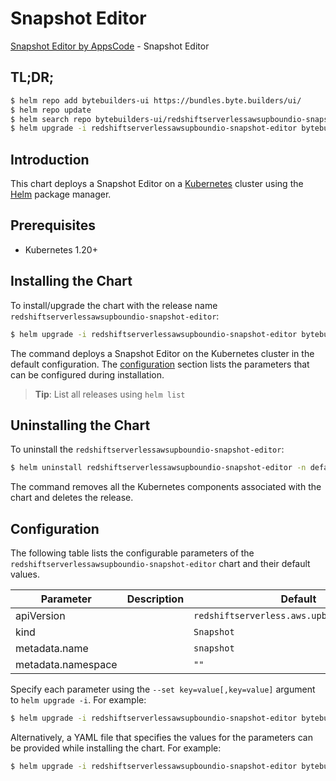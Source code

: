 # Snapshot Editor

[Snapshot Editor by AppsCode](https://byte.builders) - Snapshot Editor

## TL;DR;

```bash
$ helm repo add bytebuilders-ui https://bundles.byte.builders/ui/
$ helm repo update
$ helm search repo bytebuilders-ui/redshiftserverlessawsupboundio-snapshot-editor --version=v0.4.18
$ helm upgrade -i redshiftserverlessawsupboundio-snapshot-editor bytebuilders-ui/redshiftserverlessawsupboundio-snapshot-editor -n default --create-namespace --version=v0.4.18
```

## Introduction

This chart deploys a Snapshot Editor on a [Kubernetes](http://kubernetes.io) cluster using the [Helm](https://helm.sh) package manager.

## Prerequisites

- Kubernetes 1.20+

## Installing the Chart

To install/upgrade the chart with the release name `redshiftserverlessawsupboundio-snapshot-editor`:

```bash
$ helm upgrade -i redshiftserverlessawsupboundio-snapshot-editor bytebuilders-ui/redshiftserverlessawsupboundio-snapshot-editor -n default --create-namespace --version=v0.4.18
```

The command deploys a Snapshot Editor on the Kubernetes cluster in the default configuration. The [configuration](#configuration) section lists the parameters that can be configured during installation.

> **Tip**: List all releases using `helm list`

## Uninstalling the Chart

To uninstall the `redshiftserverlessawsupboundio-snapshot-editor`:

```bash
$ helm uninstall redshiftserverlessawsupboundio-snapshot-editor -n default
```

The command removes all the Kubernetes components associated with the chart and deletes the release.

## Configuration

The following table lists the configurable parameters of the `redshiftserverlessawsupboundio-snapshot-editor` chart and their default values.

|     Parameter      | Description |                        Default                         |
|--------------------|-------------|--------------------------------------------------------|
| apiVersion         |             | <code>redshiftserverless.aws.upbound.io/v1beta1</code> |
| kind               |             | <code>Snapshot</code>                                  |
| metadata.name      |             | <code>snapshot</code>                                  |
| metadata.namespace |             | <code>""</code>                                        |


Specify each parameter using the `--set key=value[,key=value]` argument to `helm upgrade -i`. For example:

```bash
$ helm upgrade -i redshiftserverlessawsupboundio-snapshot-editor bytebuilders-ui/redshiftserverlessawsupboundio-snapshot-editor -n default --create-namespace --version=v0.4.18 --set apiVersion=redshiftserverless.aws.upbound.io/v1beta1
```

Alternatively, a YAML file that specifies the values for the parameters can be provided while
installing the chart. For example:

```bash
$ helm upgrade -i redshiftserverlessawsupboundio-snapshot-editor bytebuilders-ui/redshiftserverlessawsupboundio-snapshot-editor -n default --create-namespace --version=v0.4.18 --values values.yaml
```
